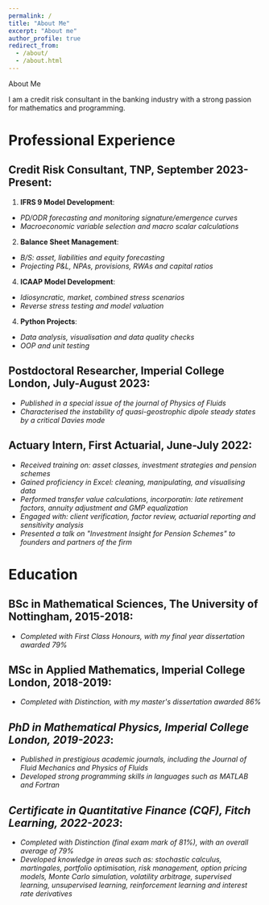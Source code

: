 ```yaml
---
permalink: /
title: "About Me"
excerpt: "About me"
author_profile: true
redirect_from: 
  - /about/
  - /about.html
---
```


About Me

I am a credit risk consultant in the banking industry with a strong passion for mathematics and programming.


# Professional Experience

## Credit Risk Consultant, TNP, September 2023-Present:

1. **IFRS 9 Model Development**:
  * _PD/ODR forecasting and monitoring signature/emergence curves_
  * _Macroeconomic variable selection and macro scalar calculations_
2. **Balance Sheet Management**:
  * _B/S: asset, liabilities and equity forecasting_
  * _Projecting P&L, NPAs, provisions, RWAs and capital ratios_
4. **ICAAP Model Development**:
  * _Idiosyncratic, market, combined stress scenarios_
  * _Reverse stress testing and model valuation_
4. **Python Projects**:
  * _Data analysis, visualisation and data quality checks_
  * _OOP and unit testing_

## Postdoctoral Researcher, Imperial College London, July-August 2023:

* _Published in a special issue of the journal of Physics of Fluids_
* _Characterised the instability of quasi-geostrophic dipole steady states by a critical Davies mode_

## Actuary Intern, First Actuarial, June-July 2022:

* _Received training on: asset classes, investment strategies and pension schemes_
* _Gained proficiency in Excel: cleaning, manipulating, and visualising data_
* _Performed transfer value calculations, incorporatin: late retirement factors, annuity adjustment and GMP equalization_
* _Engaged with: client verification, factor review, actuarial reporting and sensitivity analysis_
* _Presented a talk on "Investment Insight for Pension Schemes" to founders and partners of the firm_

# Education

## BSc in Mathematical Sciences, The University of Nottingham, 2015-2018:

* _Completed with First Class Honours, with my final year dissertation awarded 79%_

## MSc in Applied Mathematics, Imperial College London, 2018-2019:

* _Completed with Distinction, with my master's dissertation awarded 86%_

## _PhD in Mathematical Physics, Imperial College London, 2019-2023_:

* _Published in prestigious academic journals, including the Journal of Fluid Mechanics and Physics of Fluids_
* _Developed strong programming skills in languages such as MATLAB and Fortran_

## _Certificate in Quantitative Finance (CQF), Fitch Learning, 2022-2023_:

* _Completed with Distinction (final exam mark of 81%), with an overall average of 79%_
* _Developed knowledge in areas such as: stochastic calculus, martingales, portfolio optimisation, risk management, option pricing models, Monte Carlo simulation, volatility arbitrage, supervised learning, unsupervised learning, reinforcement learning and interest rate derivatives_
